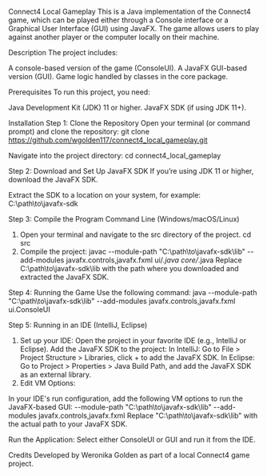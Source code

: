Connect4 Local Gameplay
This is a Java implementation of the Connect4 game, which can be played either through a Console interface or a Graphical User Interface (GUI) using JavaFX. 
The game allows users to play against another player or the computer locally on their machine.

Description
The project includes:

A console-based version of the game (ConsoleUI).
A JavaFX GUI-based version (GUI).
Game logic handled by classes in the core package.

Prerequisites
To run this project, you need:

Java Development Kit (JDK) 11 or higher.
JavaFX SDK (if using JDK 11+).

Installation
Step 1: Clone the Repository
Open your terminal (or command prompt) and clone the repository:
git clone https://github.com/wgolden117/connect4_local_gameplay.git

Navigate into the project directory:
cd connect4_local_gameplay

Step 2: Download and Set Up JavaFX SDK
If you’re using JDK 11 or higher, download the JavaFX SDK.

Extract the SDK to a location on your system, for example:
C:\path\to\javafx-sdk

Step 3: Compile the Program
Command Line (Windows/macOS/Linux)
1. Open your terminal and navigate to the src directory of the project.
cd src
2. Compile the project:
javac --module-path "C:\path\to\javafx-sdk\lib" --add-modules javafx.controls,javafx.fxml ui/*.java core/*.java
Replace C:\path\to\javafx-sdk\lib with the path where you downloaded and extracted the JavaFX SDK.

Step 4: Running the Game
Use the following command:
java --module-path "C:\path\to\javafx-sdk\lib" --add-modules javafx.controls,javafx.fxml ui.ConsoleUI

Step 5: Running in an IDE (IntelliJ, Eclipse)
1. Set up your IDE:
Open the project in your favorite IDE (e.g., IntelliJ or Eclipse).
Add the JavaFX SDK to the project:
In IntelliJ: Go to File > Project Structure > Libraries, click + to add the JavaFX SDK.
In Eclipse: Go to Project > Properties > Java Build Path, and add the JavaFX SDK as an external library.
2. Edit VM Options:

In your IDE's run configuration, add the following VM options to run the JavaFX-based GUI:
--module-path "C:\path\to\javafx-sdk\lib" --add-modules javafx.controls,javafx.fxml
Replace "C:\path\to\javafx-sdk\lib" with the actual path to your JavaFX SDK.

Run the Application:
Select either ConsoleUI or GUI and run it from the IDE.

Credits
Developed by Weronika Golden as part of a local Connect4 game project.
